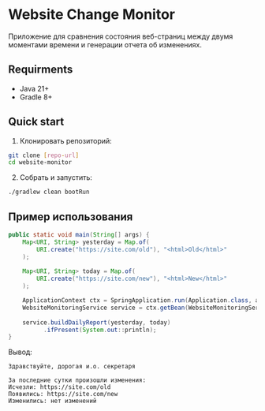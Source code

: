 # Website Change Monitor

Приложение для сравнения состояния веб-страниц между двумя моментами времени и генерации отчета об изменениях.

## Requirments
- Java 21+
- Gradle 8+

## Quick start

1. Клонировать репозиторий:
```bash
git clone [repo-url]
cd website-monitor
```

2. Собрать и запустить:
```bash
./gradlew clean bootRun
```

## Пример использования

```java
public static void main(String[] args) {
    Map<URI, String> yesterday = Map.of(
        URI.create("https://site.com/old"), "<html>Old</html>"
    );
    
    Map<URI, String> today = Map.of(
        URI.create("https://site.com/new"), "<html>New</html>"
    );

    ApplicationContext ctx = SpringApplication.run(Application.class, args);
    WebsiteMonitoringService service = ctx.getBean(WebsiteMonitoringService.class);
    
    service.buildDailyReport(yesterday, today)
          .ifPresent(System.out::println);
}
```

Вывод:
```
Здравствуйте, дорогая и.о. секретаря

За последние сутки произошли изменения:
Исчезли: https://site.com/old
Появились: https://site.com/new
Изменились: нет изменений
```
